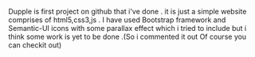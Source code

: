 Dupple is first project on github that i've done . it is just a simple website comprises of html5,css3,js . I have used Bootstrap framework and Semantic-UI icons with some parallax effect which i tried to include but i think some work is yet to be done .(So i commented it out Of course you can checkit out)


